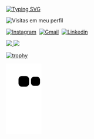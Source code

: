 
<!----Texto----->

[![Typing SVG](https://readme-typing-svg.herokuapp.com/?color=40E0D0&width=500&height=80&size=20&multiline=true&lines=I'm+Marlon+Alex+Andrade;Student+of+Full+Stack+;On+UNIASSELVI+And+ProWay)](https://git.io/typing-svg)

<!----Logo numero de visitantes----->
![Visitas em meu perfil](https://komarev.com/ghpvc/?username=MarlonAlexAndrade&color=40E0D0&label=Welcome+to+my+profile+you+are+visitor+nº:)

<!----- Redes Sociais----->
[![Instagram](https://img.shields.io/badge/-Instagram-ff0000?style=flat&logo=instagram&logoColor=white)](https://www.instagram.com/marlon.itapira/)&nbsp;
[![Gmail](https://img.shields.io/badge/-Email-green?style=flat&logo=gmail&logoColor=white)](https://mail.google.com/mail/u/0/?fs=1&to=marlonalexandrade@gmail.com&su=Contato+-+via+perfil+github&body=Ol%C3%A1+Marlon+Tudo+bem?&tf=cm)&nbsp;
[![Linkedin](https://img.shields.io/badge/-Linkedin-blue?style=flat&logo=linkedin&logoColor=white)](https://www.linkedin.com/in/marlon-andrade-920070210/)&nbsp;

<!-------Linguanges mais usadas e o total de stars, commits, pull requests (PRs), total de issues e contribuições-->
<div>
<a href="https://github.com/seu-usuário-aqui">
<img height="180em" src="https://github-readme-stats.vercel.app/api/top-langs/?username=MarlonAlexAndrade&layout=compact&langs_count=7&theme=dracula"/>
<img height="180em" src="https://github-readme-stats.vercel.app/api?username=MarlonAlexAndrade&show_icons=true&theme=dracula&include_all_commits=true&count_private=true"/>
</div>
  
<!-----Troféus---->
[![trophy](https://github-profile-trophy.vercel.app/?username=oliota&row=1&&margin-w=30)](https://github.com/MarlonAlexAndrade)
  
 <!-------Snake devora minhas contribuições---->
 ![Snake animation](https://github.com/MarlonAlexAndrade/MarlonAlexAndrade/blob/output/github-contribution-grid-snake.svg)
